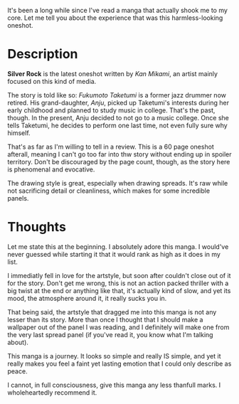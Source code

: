 It's been a long while since I've read a manga that actually shook me to my core. Let me tell you about the experience that was this harmless-looking oneshot.

# Description

**Silver Rock** is the latest oneshot written by *Kan Mikami*, an artist mainly focused on this kind of media.

The story is told like so: *Fukumoto Taketumi* is a former jazz drummer now retired. His grand-daughter, *Anju*, picked up Taketumi's interests during her early childhood and planned to study music in college. That's the past, though. In the present, Anju decided to not go to a music college. Once she tells Taketumi, he decides to perform one last time, not even fully sure why himself.

That's as far as I'm willing to tell in a review. This is a 60 page oneshot afterall, meaning I can't go too far into thw story without ending up in spoiler territory. Don't be discouraged by the page count, though, as the story here is phenomenal and evocative.

The drawing style is great, especially when drawing spreads. It's raw while not sacrificing detail or cleanliness, which makes for some incredible panels.

# Thoughts

Let me state this at the beginning. I absolutely adore this manga. I would've never guessed while starting it that it would rank as high as it does in my list.

I immediatly fell in love for the artstyle, but soon after couldn't close out of it for the story. Don't get me wrong, this is not an action packed thriller with a big twist at the end or anything like that, it's actually kind of slow, and yet its mood, the atmosphere around it, it really sucks you in.

That being said, the artstyle that dragged me into this manga is not any lesser than its story. More than once I thought that I should make a wallpaper out of the panel I was reading, and I definitely will make one from the very last spread panel (if you've read it, you know what I'm talking about).

This manga is a journey. It looks so simple and really IS simple, and yet it really makes you feel a faint yet lasting emotion that I could only describe as peace.

I cannot, in full consciousness, give this manga any less thanfull marks. I wholeheartedly recommend it.
